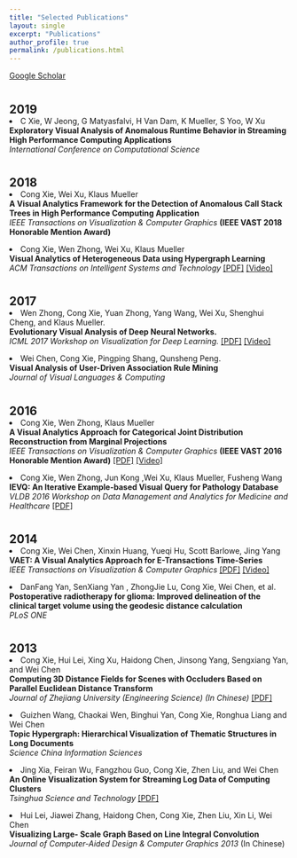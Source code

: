 ```yaml
---
title: "Selected Publications"
layout: single
excerpt: "Publications"
author_profile: true
permalink: /publications.html
---
```


<a href="https://scholar.google.com/citations?user=DyabMZwAAAAJ&hl=en">Google Scholar</a>

<h2 style="margin-bottom:0px;padding-top:10px;">2019</h2>
<li >
C Xie, W Jeong, G Matyasfalvi, H Van Dam, K Mueller, S Yoo, W Xu
<br><b>Exploratory Visual Analysis of Anomalous Runtime Behavior in Streaming High Performance Computing Applications</b><br>
<i>International Conference on Computational Science</i>
</li>
<p>
  
<h2 style="margin-bottom:0px;padding-top:10px;">2018</h2>
<li >
Cong Xie, Wei Xu, Klaus Mueller
<br><b>A Visual Analytics Framework for the Detection of Anomalous Call Stack Trees in High Performance Computing Application</b><br>
<i>IEEE Transactions on Visualization & Computer Graphics</i>
<b>(IEEE VAST 2018 Honorable Mention Award)</b>
</li>
<p>
<li >
Cong Xie, Wen Zhong, Wei Xu, Klaus Mueller
<br><b>Visual Analytics of Heterogeneous Data using Hypergraph Learning</b><br>
<i>ACM Transactions on Intelligent Systems and Technology</i>
<a href="http://www3.cs.stonybrook.edu/~coxie/homepage_files/va-heterogeneous-data.pdf">[PDF]</a>
<a href="http://www3.cs.stonybrook.edu/~coxie/homepage_files/hypergraph_video_demo.mp4">[Video]</a>
</li>
<h2 style="margin-bottom:0px;padding-top:10px;">2017</h2>
<li >
Wen Zhong, Cong Xie, Yuan Zhong, Yang Wang, Wei Xu, Shenghui Cheng, and Klaus Mueller.
<br><b>Evolutionary Visual Analysis of Deep Neural Networks. </b><br>
<i>ICML 2017 Workshop on Visualization for Deep Learning.</i>
<a href="http://www3.cs.stonybrook.edu/~coxie/homepage_files/example_paper.pdf">[PDF]</a>
<a href="http://www3.cs.stonybrook.edu/~coxie/homepage_files/DeepView.mp4">[Video]</a>
</li>
<p>
<li >
Wei Chen, Cong Xie, Pingping Shang, Qunsheng Peng. 
<br><b>Visual Analysis of User-Driven Association Rule Mining</b><br>
<i>Journal of Visual Languages & Computing</i>
</li>
</p>
<h2 style="margin-bottom:0px;padding-top:10px;">2016</h2>
<li >
Cong Xie, Wen Zhong, Klaus Mueller
<br><b>A Visual Analytics Approach for Categorical Joint Distribution Reconstruction from Marginal Projections</b><br>
<i>IEEE Transactions on Visualization & Computer Graphics</i>
<b>(IEEE VAST 2016 Honorable Mention Award)</b>
<a href="http://www3.cs.stonybrook.edu/~coxie/homepage_files/vast261_latest.pdf">[PDF]</a>
<a href="http://www3.cs.stonybrook.edu/~coxie/homepage_files/video.mp4">[Video]</a>
</li>
<p>
<li >
Cong Xie, Wen Zhong, Jun Kong ,Wei Xu, Klaus Mueller, Fusheng Wang
<br><b>IEVQ: An Iterative Example-based Visual Query for Pathology Database</b><br>
<i>VLDB 2016 Workshop on Data Management and Analytics for Medicine and Healthcare</i>
<a href="http://www3.cs.stonybrook.edu/~coxie/homepage_files/dmah10.pdf">[PDF]</a>
</li>
</p>

<h2 style="margin-bottom:0px;padding-top:10px;">2014</h2>
<li >
Cong Xie, Wei Chen, Xinxin Huang, Yueqi Hu, Scott Barlowe, Jing Yang
<br><b>VAET: A Visual Analytics Approach for E-Transactions Time-Series</b><br>
<i>IEEE Transactions on Visualization & Computer Graphics</i>
<a href="http://www3.cs.stonybrook.edu/~coxie/homepage_files/paper247.pdf">[PDF]</a>
<a href="http://www3.cs.stonybrook.edu/~coxie/homepage_files/file247-6.mp4">[Video]</a>
</li>

<p>
<li >DanFang Yan, SenXiang Yan , ZhongJie Lu, Cong Xie, Wei Chen, et al.
<br><b>Postoperative radiotherapy for glioma: Improved delineation of the clinical target volume using the geodesic distance calculation</b><br>
<i>PLoS ONE</i>
</li>
</p>

<h2 style="margin-bottom:0px;padding-top:10px;">2013</h2>

<li >
Cong Xie, Hui Lei, Xing Xu, Haidong Chen, Jinsong Yang, Sengxiang Yan, and Wei Chen
<br><b>Computing 3D Distance Fields for Scenes with Occluders Based on Parallel Euclidean Distance Transform</b><br>
<i>Journal of Zhejiang University (Engineering Science) (In Chinese)</i>
<a href="http://www3.cs.stonybrook.edu/~coxie/homepage_files/3DPBA.pdf">[PDF]</a>
</li>
<p>
<li >
Guizhen Wang, Chaokai Wen, Binghui Yan, Cong Xie, Ronghua Liang and Wei Chen
<br><b>Topic Hypergraph: Hierarchical Visualization of Thematic Structures in Long Documents</b><br>
<i>Science China Information Sciences</i>
</li>
</p>
<p>
<li >
Jing Xia, Feiran Wu, Fangzhou Guo, Cong Xie, Zhen Liu, and Wei Chen
<br><b>An Online Visualization System for Streaming Log Data of Computing Clusters</b><br>
<i>Tsinghua Science and Technology</i>
<a href="http://www3.cs.stonybrook.edu/~coxie/homepage_files/stream.pdf">[PDF]</a>
</li>
</p>
<p>
<li >
Hui Lei, Jiawei Zhang, Haidong Chen, Cong Xie, Zhen Liu, Xin Li, Wei Chen
<br><b>Visualizing Large- Scale Graph Based on Line Integral Convolution</b><br>
<i>Journal of Computer-Aided Design & Computer Graphics 2013</i>
(In Chinese)
</li>
</p>
